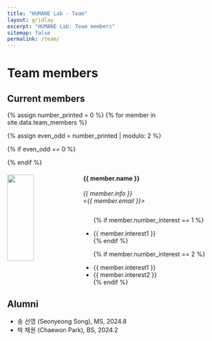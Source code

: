 ```yaml
---
title: "HUMANE Lab - Team"
layout: gridlay
excerpt: "HUMANE Lab: Team members"
sitemap: false
permalink: /team/
---
```


# Team members

## Current members
{% assign number_printed = 0 %}
{% for member in site.data.team_members %}

{% assign even_odd = number_printed | modulo: 2 %}

{% if even_odd == 0 %}
<div class="row">
{% endif %}

<div class="col-sm-6 clearfix">
  <img src="{{ site.url }}{{ site.baseurl }}/images/teampic/{{ member.photo }}" class="img-portrait" width="35%" height="200px" style="float: left" />
  <h4>{{ member.name }}</h4>
  <i>{{ member.info }} <br><{{ member.email }}></i>
    
  <ul style="overflow: hidden">
    
  {% if member.number_interest == 1 %}
  <li> {{ member.interest1 }} </li>
  {% endif %}

  {% if member.number_interest == 2 %}
  <li> {{ member.interest1 }} </li>
  <li> {{ member.interest2 }} </li>
  {% endif %}
    
   </ul>
  
</div>

## Alumni

- 송 선영 (Seonyeong Song), MS, 2024.8
- 박 채원 (Chaewon Park), BS, 2024.2

